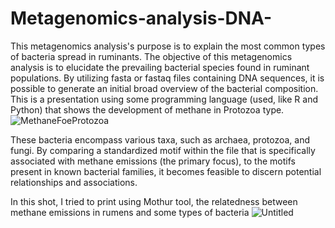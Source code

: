 # Metagenomics-analysis-DNA-
This metagenomics analysis's purpose is to explain the most common types of bacteria spread in ruminants.
The objective of this metagenomics analysis is to elucidate the prevailing bacterial species found in ruminant populations. By utilizing fasta or fastaq files containing DNA sequences, it is possible to generate an initial broad overview of the bacterial composition. This is a presentation using some programming language (used, like R and Python) that shows the development of methane in Protozoa type.
![MethaneFoeProtozoa](https://github.com/Galal36/Metagenomics-analysis-DNA-/assets/109338500/02dac6ef-92ad-4173-a92a-e04f223eef6e)

These bacteria encompass various taxa, such as archaea, protozoa, and fungi. By comparing a standardized motif within the file that is specifically associated with methane emissions (the primary focus), to the motifs present in known bacterial families, it becomes feasible to discern potential relationships and associations.

In this shot, I tried to print using Mothur tool, the relatedness between methane emissions in rumens and some types of bacteria ![Untitled](https://github.com/Galal36/Metagenomics-analysis-DNA-/assets/109338500/0d33afaa-ade8-45d4-901c-749e9bd576c8)
